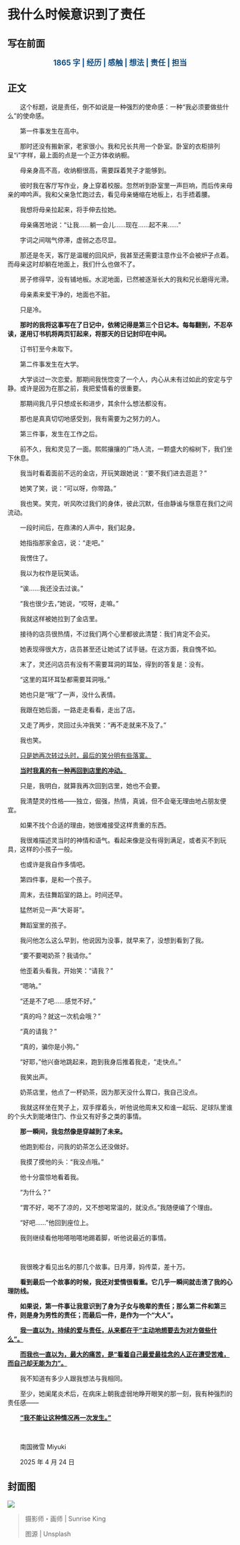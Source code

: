 # 我什么时候意识到了责任

## 写在前面

<p style="color:#0f4c81; text-align:center; font-weight:bold; font-size:larger;">1865 字 | 经历 | 感触 | 想法 | 责任 | 担当</p>

## 正文

　　这个标题，说是责任，倒不如说是一种强烈的使命感：一种“我必须要做些什么”的使命感。

　　第一件事发生在高中。

　　那时还没有搬新家，老家很小。我和兄长共用一个卧室。卧室的衣柜排列呈“i”字样，最上面的点是一个正方体收纳橱。

　　母亲身高不高，收纳橱很高，需要踩着凳子才能够到。

　　彼时我在客厅写作业，身上穿着校服。忽然听到卧室里一声巨响，而后传来母亲的呻吟声。我和父亲急忙跑过去，看见母亲蜷缩在地板上，右手捂着腰。

　　我想将母亲拉起来，将手伸去拉她。

　　母亲痛苦地说：“让我……躺一会儿……现在……起不来……”

　　字词之间喘气停滞，虚弱之态尽显。

　　那还是冬天，客厅是温暖的回风炉，我甚至还需要注意作业不会被炉子点着。而母亲这时却躺在地面上，我们什么也做不了。

　　房子修得早，没有铺地板。水泥地面，已然被逐渐长大的我和兄长磨得光滑。

　　母亲素来爱干净的，地面也不脏。

　　只是冷。

　　**那时的我将这事写在了日记中，依稀记得是第三个日记本。每每翻到，不忍卒读，遂用订书机将两页钉起来，将那天的日记封印在中间。**

　　订书钉至今未取下。

　　第二件事发生在大学。

　　大学谈过一次恋爱。那期间我恍惚变了一个人，内心从未有过如此的安定与宁静。或许是因为在那之前，我把爱情看的很重要。

　　那期间我几乎只想成长和进步，其余什么想法都没有。

　　那也是真真切切地感受到，我有需要为之努力的人。

　　第三件事，发生在工作之后。

　　前不久，我和灵见了一面。熙熙攘攘的广场人流，一颗盛大的榕树下，我们坐下休息。

　　我当时看着面前不远的金店，开玩笑跟她说：“要不我们进去逛逛？”

　　她笑了笑，说：“可以呀，你带路。”

　　我也笑。笑完，听风吹过我们的身体，彼此沉默，任由静谧与惬意在我们之间流动。

　　一段时间后，在鼎沸的人声中，我们起身。

　　她指指那家金店，说：“走吧。”

　　我愣住了。

　　我以为权作是玩笑话。

　　“诶……我还没去过诶。”

　　“我也很少去，”她说，“哎呀，走嘛。”

　　我就这样被她拉到了金店里。

　　接待的店员很热情，不过我们两个心里都彼此清楚：我们肯定不会买。

　　她表现得很大方，店员甚至还让她试了试手链。在这方面，我自愧不如。

　　末了，灵还问店员有没有不需要耳洞的耳坠，得到的答复是：没有。

　　“这里的耳环耳坠都需要耳洞哦。”

　　她也只是“哦”了一声，没什么表情。

　　我跟在她后面，一路走走看看，走出了店。

　　又走了两步，灵回过头冲我笑：“再不走就来不及了。”

　　我也笑。

　　<u>只是她再次转过头时，最后的笑分明有些落寞。</u>

　　<u>**当时我真的有一种再回到店里的冲动。**</u>

　　只是，我明白，就算我再次回到店里，她也不会要。

　　我清楚灵的性格——独立，倔强，热情，真诚，但不会毫无理由地占朋友便宜。

　　如果不找个合适的理由，她很难接受这样贵重的东西。

　　我很难描述灵当时的神情和语气。看起来像是没有得到满足，或者买不到玩具，这样的小孩子一般。

　　也或许是我自作多情吧。

　　第四件事，是和一个孩子。

　　周末，去往舞蹈室的路上。时间还早。

　　猛然听见一声“大哥哥”。

　　舞蹈室里的孩子。

　　我问他怎么这么早到，他说因为没事，就早来了，没想到看到了我。

　　“要不要喝奶茶？我请你。”

　　他歪着头看我，开始笑：“请我？”

　　“嗯呐。”

　　“还是不了吧……感觉不好。”

　　“真的吗？就这一次机会哦？”

　　“真的请我？”

　　“真的，骗你是小狗。”

　　“好耶，”他兴奋地跳起来，跑到我身后推着我走，“走快点。”

　　我笑出声。

　　奶茶店里，他点了一杯奶茶，因为那天没什么胃口，我自己没点。

　　我就这样坐在凳子上，双手撑着头，听他说他周末又和谁一起玩、足球队里谁的个头大到能堵住门、作业又有好多之类的事情。

　　**那一瞬间，我忽然像是穿越到了未来。**

　　他跑到柜台，问我的奶茶怎么还没做好。

　　我摸了摸他的头：“我没点哦。”

　　他十分震惊地看着我。

　　“为什么？”

　　“胃不好，喝不了凉的，又不想喝常温的，就没点。”我随便编了个理由。

　　“好吧……”他回到座位上。

　　我则继续看他啪嗒啪嗒地踢着脚，听他说最近的事情。

<br />

　　我很晚才看见出名的那几个故事。日月潭，妈传菜，差十万。

　　**看到最后一个故事的时候，我还对爱情很看重。它几乎一瞬间就击溃了我的心理防线。**

　　**如果说，第一件事让我意识到了身为子女与晚辈的责任；那么第二件和第三件，则是身为男性的责任；而最后一件，是作为一个“大人”。**

　　<u>**我一直以为，持续的爱与责任，从来都在于“主动地想要去为对方做些什么”。**</u>

　　<u>**而我也一直以为，最大的痛苦，是“看着自己最爱最挂念的人正在遭受苦难，而自己却无能为力”。**</u>

　　我不知道有多少人跟我想法与我相同。

　　至少，她阑尾炎术后，在病床上朝我虚弱地睁开眼笑的那一刻，我有种强烈的责任感——

　　<u>**“我不能让这种情况再一次发生。”**</u>

<br />

　　南国微雪 Miyuki

　　2025 年 4 月 24 日

## 封面图

![](https://raw.githubusercontent.com/TinySnow/GithubImageHosting/main/blog/articles/literature/sunrise-king-_1j3u27N5NM-unsplash.jpg)

> 摄影师・画师 | Sunrise King
>
> 图源 | Unsplash
